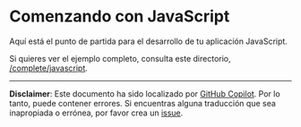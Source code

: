 # Comenzando con JavaScript

Aquí está el punto de partida para el desarrollo de tu aplicación JavaScript.

Si quieres ver el ejemplo completo, consulta este directorio, [/complete/javascript](../complete/javascript/).

---

**Disclaimer**: Este documento ha sido localizado por [GitHub Copilot](https://docs.github.com/copilot/about-github-copilot/what-is-github-copilot). Por lo tanto, puede contener errores. Si encuentras alguna traducción que sea inapropiada o errónea, por favor crea un [issue](https://github.com/microsoft/github-copilot-vibe-coding-workshop/issues/new).
